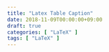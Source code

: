 ```yaml
---
title: "Latex Table Caption"
date: 2018-11-09T00:00:00+09:00
draft: true
categories: [ "LaTeX" ]
tags: [ "LaTeX" ]
---
```


